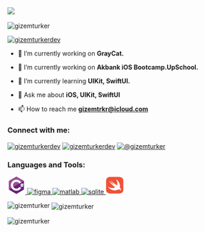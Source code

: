 <img src="https://readme-typing-svg.herokuapp.com?duration=3000&lines=Hi+there+%3A);I'm+Gizem.;I'm+an+iOS+Engineer;I+love+programming+iPhone+iPad+(iOS)+projects.">
  </a>
  


<p align="left"> <img src="https://komarev.com/ghpvc/?username=gizemturker&label=Profile%20views&color=0e75b6&style=flat" alt="gizemturker" /> </p>

<p align="left"> <a href="https://twitter.com/gizemturkerdev" target="blank"><img src="https://img.shields.io/twitter/follow/gizemturkerdev?logo=twitter&style=for-the-badge" alt="gizemturkerdev" /></a> </p>

- 🔭 I’m currently working on **GrayCat.**

- 🔭 I’m currently working on **Akbank iOS Bootcamp.UpSchool.**

- 🌱 I’m currently learning **UIKit, SwiftUI.**

- 💬 Ask me about **iOS, UIKit, SwiftUI**

- 📫 How to reach me **gizemtrkr@icloud.com**

<h3 align="left">Connect with me:</h3>
<p align="left">
<a href="https://twitter.com/gizemturkerdev" target="blank"><img align="center" src="https://raw.githubusercontent.com/rahuldkjain/github-profile-readme-generator/master/src/images/icons/Social/twitter.svg" alt="gizemturkerdev" height="30" width="40" /></a>
<a href="https://linkedin.com/in/gizemturkerdev" target="blank"><img align="center" src="https://raw.githubusercontent.com/rahuldkjain/github-profile-readme-generator/master/src/images/icons/Social/linked-in-alt.svg" alt="gizemturkerdev" height="30" width="40" /></a>
<a href="https://medium.com/@gizemturker" target="blank"><img align="center" src="https://raw.githubusercontent.com/rahuldkjain/github-profile-readme-generator/master/src/images/icons/Social/medium.svg" alt="@gizemturker" height="30" width="40" /></a>
</p>

<h3 align="left">Languages and Tools:</h3>
<p align="left"> <a href="https://www.w3schools.com/cs/" target="_blank" rel="noreferrer"> <img src="https://raw.githubusercontent.com/devicons/devicon/master/icons/csharp/csharp-original.svg" alt="csharp" width="40" height="40"/> </a> <a href="https://www.figma.com/" target="_blank" rel="noreferrer"> <img src="https://www.vectorlogo.zone/logos/figma/figma-icon.svg" alt="figma" width="40" height="40"/> </a> <a href="https://www.mathworks.com/" target="_blank" rel="noreferrer"> <img src="https://upload.wikimedia.org/wikipedia/commons/2/21/Matlab_Logo.png" alt="matlab" width="40" height="40"/> </a> <a href="https://www.sqlite.org/" target="_blank" rel="noreferrer"> <img src="https://www.vectorlogo.zone/logos/sqlite/sqlite-icon.svg" alt="sqlite" width="40" height="40"/> </a> <a href="https://developer.apple.com/swift/" target="_blank" rel="noreferrer"> <img src="https://raw.githubusercontent.com/devicons/devicon/master/icons/swift/swift-original.svg" alt="swift" width="40" height="40"/> </a> </p>

<p><img align="left" src="https://github-readme-stats.vercel.app/api/top-langs?username=gizemturker&show_icons=true&locale=en&layout=compact" alt="gizemturker" /></p>

<p>&nbsp;<img align="center" src="https://github-readme-stats.vercel.app/api?username=gizemturker&show_icons=true&locale=en" alt="gizemturker" /></p>

<p><img align="center" src="https://github-readme-streak-stats.herokuapp.com/?user=gizemturker&" alt="gizemturker" /></p>
